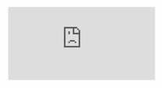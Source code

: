 

<figure class="video_container">
  <iframe src="https://www.youtube.com/embed/hpi7-01lhYE" frameborder="0" allowfullscreen="true"> </iframe>
</figure>
